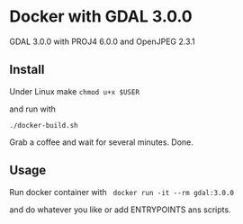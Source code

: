 # Docker with GDAL 3.0.0

GDAL 3.0.0 with PROJ4 6.0.0 and OpenJPEG 2.3.1

## Install
Under Linux make 
`chmod u+x $USER`

and run with

`./docker-build.sh`

Grab a coffee and wait for several minutes. Done.

## Usage
Run docker container with
` docker run -it --rm gdal:3.0.0`

and do whatever you like or add ENTRYPOINTS ans scripts.
